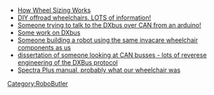 -   [How Wheel Sizing
    Works](http://www.diygokarts.com/vb/showpost.php?s=34efa5d0b6488f20bcb6c991d910f39a&p=158015&postcount=2)
-   [DIY offroad wheelchairs. LOTS of
    information!](http://www.wheelchairdriver.com/off-road-everyday-powerchair.htm)
-   [Someone trying to talk to the DXbus over CAN from an
    arduino!](http://forum.arduino.cc/index.php?topic=171236.30)
-   [Some work on DXbus](http://proyectosidesim.blogspot.fr/)
-   [Someone building a robot using the same invacare wheelchair
    components as
    us](http://isquared.nl/blog/2012/12/26/autonomous-robot/)
-   [dissertation of someone looking at CAN busses - lots of reverese
    engineering of the DXBus
    protocol](https://ria.ua.pt/handle/10773/5643)
-   [Spectra Plus manual, probably what our wheelchair
    was](http://doclibrary.invacare.co.uk/Office/Europe/Marketing/MktDocUK.nsf/VALLMDocument/4893072FDF25C6EA80256EC2004D15BF/$File/Spectra%20Plus%20Tech%20Manual.pdf)

[Category:RoboButler](Category:RoboButler "wikilink")